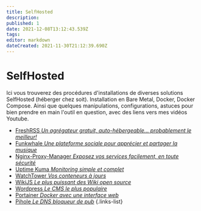 ```yaml
---
title: SelfHosted
description: 
published: 1
date: 2021-12-08T13:12:43.539Z
tags: 
editor: markdown
dateCreated: 2021-11-30T21:12:39.690Z
---
```


# SelfHosted
Ici vous trouverez des procédures d'installations de diverses solutions SelfHosted (héberger chez soit). Installation en Bare Metal, Docker, Docker Compose. Ainsi que quelques manipulations, configurations, astuces pour bien prendre en main l'outil en question, avec des liens vers mes vidéos Youtube.

- [FreshRSS *Un agrégateur gratuit, auto-hébergeable... probablement le meilleur!*](/SelfHosted/FreshRSS)
- [Funkwhale *Une plateforme sociale pour apprécier et partager la musique*](/SelfHosted/Funkwhale)
- [Nginx-Proxy-Manager *Exposez vos services facilement, en toute sécurité*](/SelfHosted/Nginx-Proxy-Manager)
- [Uptime Kuma *Monitoring simple et complet*](/SelfHosted/Uptime-Kuma)
- [WatchTower *Vos conteneurs à jours*](/SelfHosted/WatchTower)
- [WikiJS *Le plus puissant des Wiki open source*](/SelfHosted/WikiJS)
- [Wordpress *Le CMS le plus populaire*](/SelfHosted/Wordpress)
- [Portainer *Docker avec une interface web*](/SelfHosted/Portainer)
- [Pihole *Le DNS bloqueur de pub*](/SelfHosted/Pihole)
{.links-list}